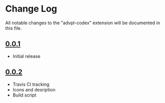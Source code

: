 # Change Log
All notable changes to the "advpl-codex" extension will be documented in this file.

## [0.0.1](https://github.com/vlopes11/advpl-codex/releases/tag/v0-0-1)
- Initial release

## [0.0.2](https://github.com/vlopes11/advpl-codex/releases/tag/v0-0-2)
- Travis CI tracking
- Icons and desription
- Build script
